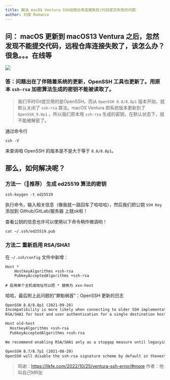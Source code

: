 ```yaml
---
title: 解决 macOS Ventura SSH远程仓库连接失败/代码提交失败的问题
author: 刘俊 Romance
---
```


## 问： macOS 更新到 macOS13 Ventura 之后，忽然发现不能提交代码，远程仓库连接失败了，该怎么办？很急。。。在线等

![](https://user-images.githubusercontent.com/15993908/65325720-3e35c280-dbcd-11e9-82c4-1a0a8caaf174.png)

### 答：问题出在了伴随着系统的更新，OpenSSH 工具也更新了。用原本 `ssh-rsa` 加密算法生成的密钥不能被读取了。

> 我们平时Git提交用的是OpenSSH。而从 `OpenSSH 8.8/8.8p1` 版本开始，就默认关闭了 `ssh-rsa` 算法。macOS Ventura 把系统版本更新到了 `OpenSSH_9.0p1` ，所以我们原本用 `ssh-rsa` 生成的密钥，在默认状态下，就不能被解密了。

通过命令行

```shell
ssh -V
```

来查询咱 OpenSSH 的版本是不是大于等于 `8.8/8.8p1`。

## 那么，如何解决呢？

### 方法一（🌟推荐） 生成 ed25519 算法的密钥

```shell
ssh-keygen -t ed25519
```

执行命令，输入相关信息（像我就一路回车了哈哈哈），然后我们把公钥 `SSH Key` 添加到 Github/GitLab/服务器 上就ok啦！

查看公钥的信息也许可以使用以下命令稍作微调哟！

```shell
cat ~/.ssh/ed25519.pub
```

### 方法二 重新启用 RSA/SHA1

在 `~/.ssh/config` 文件中新增：

```shell
Host *
	HostkeyAlgorithms +ssh-rsa
	PubkeyAcceptedAlgorithms +ssh-rsa

# 启用单个主机或地址可以把 * 替换为 xxx-host
```

哈哈，最后附上此问题的“罪魁祸首”：OpenSSH 更新的日志

```md
OpenSSH 8.8/8.8p1 (2021-09-26)
Incompatibility is more likely when connecting to older SSH implementations that have not been upgraded or have not closely tracked improvements in the SSH protocol. For these cases, it may be necessary to selectively re-enable RSA/SHA1 to allow connection and/or user authentication via the HostkeyAlgorithms and PubkeyAcceptedAlgorithms options. For example, the following stanza in ~/.ssh/config will enable
RSA/SHA1 for host and user authentication for a single destination host:

Host old-host
  HostkeyAlgorithms +ssh-rsa
  PubkeyAcceptedAlgorithms +ssh-rsa

We recommend enabling RSA/SHA1 only as a stopgap measure until legacyimplementations can be upgraded or reconfigured with another key type(such as ECDSA or Ed25519).

OpenSSH 8.7/8.7p1 (2021-08-20)
OpenSSH will disable the ssh-rsa signature scheme by default in thenext release.
```

> 鸣谢：https://likfe.com/2022/10/25/ventura-ssh-error/#more 作者：他叫自己MR张
